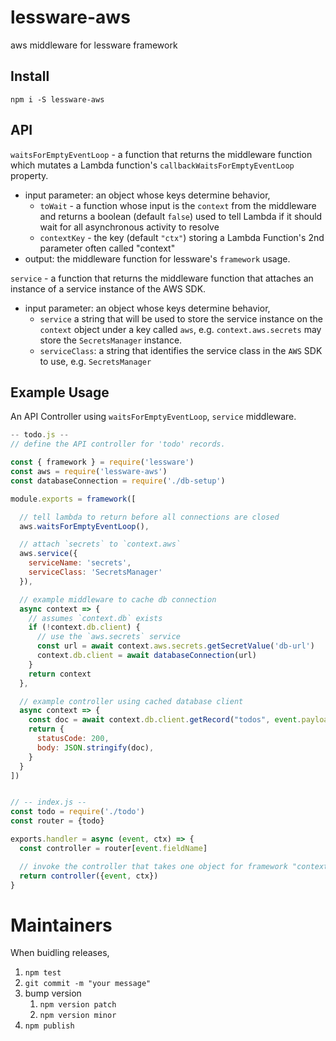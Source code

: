 # lessware-aws
aws middleware for lessware framework

## Install
`npm i -S lessware-aws`

## API
`waitsForEmptyEventLoop` - a function that returns the middleware function which mutates a Lambda function's `callbackWaitsForEmptyEventLoop` property.
- input parameter: an object whose keys determine behavior,
  - `toWait` - a function whose input is the `context` from the middleware and returns a boolean (default `false`) used to tell Lambda if it should wait for all asynchronous activity to resolve 
  - `contextKey` - the key (default `"ctx"`) storing a Lambda Function's 2nd parameter often called "context"
- output: the middleware function for lessware's `framework` usage.

`service` - a function that returns the middleware function that attaches an instance of a service instance of the AWS SDK.
- input parameter: an object whose keys determine behavior,
  - `service` a string that will be used to store the service instance on the `context` object under a key called `aws`, e.g. `context.aws.secrets` may store the `SecretsManager` instance.
  - `serviceClass`: a string that identifies the service class in the `AWS` SDK to use, e.g. `SecretsManager`

## Example Usage
An API Controller using `waitsForEmptyEventLoop`, `service` middleware.

```javascript
-- todo.js --
// define the API controller for 'todo' records.

const { framework } = require('lessware')
const aws = require('lessware-aws')
const databaseConnection = require('./db-setup')

module.exports = framework([

  // tell lambda to return before all connections are closed
  aws.waitsForEmptyEventLoop(),

  // attach `secrets` to `context.aws`
  aws.service({
    serviceName: 'secrets',
    serviceClass: 'SecretsManager'
  }),

  // example middleware to cache db connection
  async context => {
    // assumes `context.db` exists
    if (!context.db.client) {
      // use the `aws.secrets` service
      const url = await context.aws.secrets.getSecretValue('db-url')
      context.db.client = await databaseConnection(url)
    }
    return context
  },

  // example controller using cached database client
  async context => {
    const doc = await context.db.client.getRecord("todos", event.payload.id)
    return {
      statusCode: 200,
      body: JSON.stringify(doc),
    }
  }
])


// -- index.js --
const todo = require('./todo')
const router = {todo}

exports.handler = async (event, ctx) => {
  const controller = router[event.fieldName]

  // invoke the controller that takes one object for framework "context"
  return controller({event, ctx})
}
```

# Maintainers

When buidling releases,
1. `npm test`
2. `git commit -m "your message"`
3. bump version 
   1. `npm version patch`
   2. `npm version minor`
4. `npm publish`

